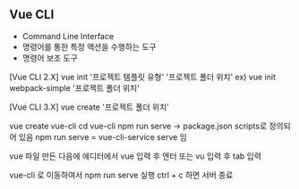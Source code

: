 ## Vue CLI
- Command Line Interface
- 명령어를 통한 특정 액션을 수행하는 도구
- 명령어 보조 도구

[Vue CLI 2.X]
vue init '프로젝트 템플릿 유형' '프로젝트 폴더 위치'
ex) vue init webpack-simple '프로젝트 폴더 위치'

[Vue CLI 3.X]
vue create '프로젝트 폴더 위치'

vue create vue-cli
cd vue-cli
npm run serve -> package.json scripts로 정의되어 있음
npm run serve = vue-cli-service serve 임


vue 파일 만든 다음에 에디터에서 vue 입력 후 엔터
또는
vu 입력 후 tab 입력

vue-cli 로 이동하여서
npm run serve 실행
ctrl + c 하면 서버 종료